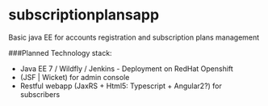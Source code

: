 # subscriptionplansapp
Basic java EE for accounts registration and subscription plans management

###Planned Technology stack:
- Java EE 7 / Wildfly / Jenkins - Deployment on RedHat Openshift
- (JSF | Wicket) for admin console
- Restful webapp (JaxRS + Html5: Typescript + Angular2?) for subscribers
